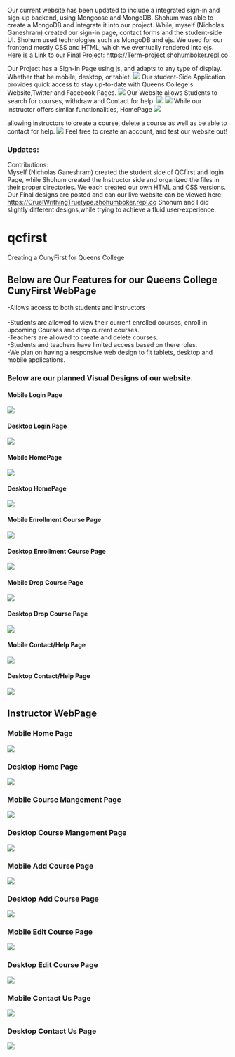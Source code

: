 
  Our current website has been updated to include a integrated sign-in and sign-up backend, using Mongoose and MongoDB. Shohum was able to create a MongoDB and integrate it into our project. While, myself (Nicholas Ganeshram) created our sign-in page, contact forms and the student-side UI. Shohum used technologies such as MongoDB and ejs. We used for our frontend mostly CSS and HTML, which we eventually rendered into ejs.
Here is a Link to our Final Project:
https://Term-project.shohumboker.repl.co

Our Project has a Sign-In Page using js, and adapts to any type of display. Whether that be mobile, desktop, or tablet. 
![](FinalSignIn.PNG)
Our student-Side Application provides quick access to stay up-to-date with Queens College's Website,Twitter and Facebook Pages.
![](StudentHome.PNG)
Our Website allows Students to search for courses, withdraw and Contact for help.
![](StudentEnroll.PNG)
![](FinalContact.PNG)
While our instructor offers similar functionalities, HomePage
![](InstructorHome.PNG)

allowing instructors to create a course, delete a course as well as be able to contact for help.
![](InstructorRemove.PNG)
Feel free to create an account, and test our website out!


### Updates:
Contributions:<br/>
Myself (Nicholas Ganeshram) created the student side of QCfirst and login Page, while Shohum created the Instructor side and organized the files in their proper directories. We each created our own HTML and CSS versions. Our Final designs are posted and can our live website can be viewed here: 
https://CruelWrithingTruetype.shohumboker.repl.co
Shohum and I did slightly different designs,while trying to achieve a fluid user-experience.

# qcfirst
Creating a CunyFirst for Queens College
## Below are Our Features for our Queens College CunyFirst WebPage
-Allows access to both students and instructors<br/><br/>
  -Students are allowed to view their current enrolled courses, enroll in upcoming Courses and drop current courses.<br/>
  -Teachers are allowed to create and delete courses.<br/>
  -Students and teachers have limited access based on there roles.<br/>
  -We plan on having a responsive web design to fit tablets, desktop and mobile applications.<br/>
  
  ### Below are our planned Visual Designs of our website.
   
#### Mobile Login Page
![](MobileLockscreen.png)

#### Desktop Login Page
![](DesktopLockscreen.png)

#### Mobile HomePage
  
  ![](MobileHome.jpeg)


   #### Desktop HomePage
  
  ![](DesktopHome.jpeg)
  
  
   #### Mobile Enrollment Course Page
   
   ![](MobileEnroll.jpeg)

  #### Desktop Enrollment Course Page
  
  ![](DesktopEnroll.jpeg)
  
  #### Mobile Drop Course Page

![](MobileDrop.jpeg)

#### Desktop Drop Course Page

![](DesktopDrop.jpeg)

#### Mobile Contact/Help Page

![](MobileContact.jpeg)

#### Desktop Contact/Help Page

![](DesktopContact.jpeg)

## Instructor WebPage

### Mobile Home Page

![](Moblie_Home_Page.png)

### Desktop Home Page

![](Desktopp_Home_Page.png)

### Mobile Course Mangement  Page

![](Moblie_Course_Management_Page.png)

### Desktop Course Mangement  Page

![](Desktop_Course_Management.png)

### Mobile Add Course  Page

![](Moblie_Add_Page.png)

### Desktop Add Course  Page

![](Desktop_Add_Page.png)

### Mobile Edit Course  Page

![](Moblie_Edit_Page.png)

### Desktop Edit Course  Page

![](Desktop_Edit_Page.png)

### Mobile Contact Us  Page

![](Moblie_Contact_Us_Page.png)

### Desktop Contact Us  Page

![](Desktop_Contact_Us_Page.png)




